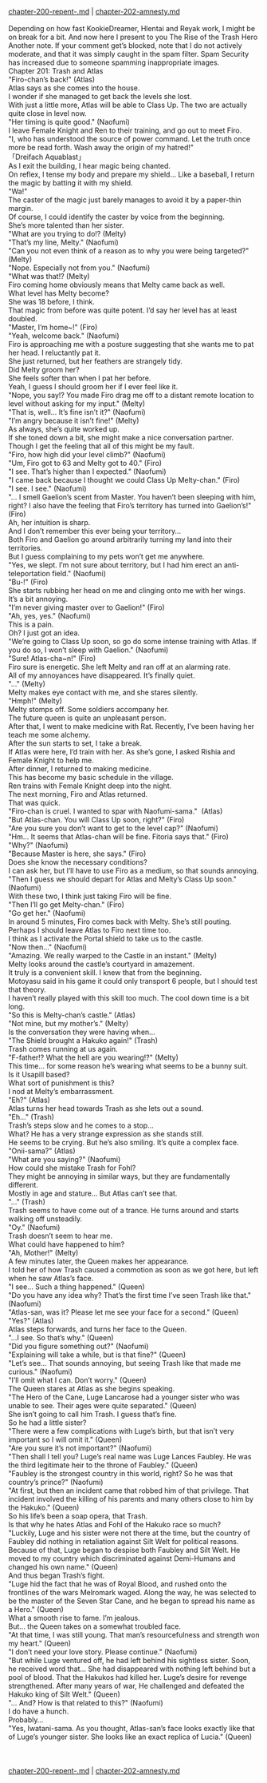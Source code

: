 [chapter-200-repent-.md](./chapter-200-repent-.md) | [chapter-202-amnesty.md](./chapter-202-amnesty.md) <br/>
<br/>
Depending on how fast KookieDreamer, Hlentai and Reyak work, I might be on break for a bit. And now here I present to you The Rise of the Trash Hero<br/>
Another note. If your comment get’s blocked, note that I do not actively moderate, and that it was simply caught in the spam filter. Spam Security has increased due to someone spamming inappropriate images.<br/>
Chapter 201: Trash and Atlas<br/>
"Firo-chan’s back!" (Atlas)<br/>
Atlas says as she comes into the house.<br/>
I wonder if she managed to get back the levels she lost.<br/>
With just a little more, Atlas will be able to Class Up. The two are actually quite close in level now.<br/>
"Her timing is quite good." (Naofumi)<br/>
I leave Female Knight and Ren to their training, and go out to meet Firo.<br/>
"I, who has understood the source of power command. Let the truth once more be read forth. Wash away the origin of my hatred!"<br/>
「Dreifach Aquablast」<br/>
As I exit the building, I hear magic being chanted.<br/>
On reflex, I tense my body and prepare my shield… Like a baseball, I return the magic by batting it with my shield.<br/>
"Wa!"<br/>
The caster of the magic just barely manages to avoid it by a paper-thin margin.<br/>
Of course, I could identify the caster by voice from the beginning.<br/>
She’s more talented than her sister.<br/>
"What are you trying to do!? (Melty)<br/>
"That’s my line, Melty." (Naofumi)<br/>
"Can you not even think of a reason as to why you were being targeted?" (Melty)<br/>
"Nope. Especially not from you." (Naofumi)<br/>
"What was that!? (Melty)<br/>
Firo coming home obviously means that Melty came back as well.<br/>
What level has Melty become?<br/>
She was 18 before, I think.<br/>
That magic from before was quite potent. I’d say her level has at least doubled.<br/>
"Master, I’m home~!" (Firo)<br/>
"Yeah, welcome back." (Naofumi)<br/>
Firo is approaching me with a posture suggesting that she wants me to pat her head. I reluctantly pat it.<br/>
She just returned, but her feathers are strangely tidy.<br/>
Did Melty groom her?<br/>
She feels softer than when I pat her before.<br/>
Yeah, I guess I should groom her if I ever feel like it.<br/>
"Nope, you say!? You made Firo drag me off to a distant remote location to level without asking for my input." (Melty)<br/>
"That is, well… It’s fine isn’t it?" (Naofumi)<br/>
"I’m angry because it isn’t fine!" (Melty)<br/>
As always, she’s quite worked up.<br/>
If she toned down a bit, she might make a nice conversation partner.<br/>
Though I get the feeling that all of this might be my fault.<br/>
"Firo, how high did your level climb?" (Naofumi)<br/>
"Um, Firo got to 63 and Melty got to 40." (Firo)<br/>
"I see. That’s higher than I expected." (Naofumi)<br/>
"I came back because I thought we could Class Up Melty-chan." (Firo)<br/>
"I see. I see." (Naofumi)<br/>
"… I smell Gaelion’s scent from Master. You haven’t been sleeping with him, right? I also have the feeling that Firo’s territory has turned into Gaelion’s!" (Firo)<br/>
Ah, her intuition is sharp.<br/>
And I don’t remember this ever being your territory…<br/>
Both Firo and Gaelion go around arbitrarily turning my land into their territories.<br/>
But I guess complaining to my pets won’t get me anywhere.<br/>
"Yes, we slept. I’m not sure about territory, but I had him erect an anti-teleportation field." (Naofumi)<br/>
"Bu-!" (Firo)<br/>
She starts rubbing her head on me and clinging onto me with her wings.<br/>
It’s a bit annoying.<br/>
"I’m never giving master over to Gaelion!" (Firo)<br/>
"Ah, yes, yes." (Naofumi)<br/>
This is a pain.<br/>
Oh? I just got an idea.<br/>
"We’re going to Class Up soon, so go do some intense training with Atlas. If you do so, I won’t sleep with Gaelion." (Naofumi)<br/>
"Sure! Atlas-cha~n!" (Firo)<br/>
Firo sure is energetic. She left Melty and ran off at an alarming rate.<br/>
All of my annoyances have disappeared. It’s finally quiet.<br/>
"…" (Melty)<br/>
Melty makes eye contact with me, and she stares silently.<br/>
"Hmph!" (Melty)<br/>
Melty stomps off. Some soldiers accompany her.<br/>
The future queen is quite an unpleasant person.<br/>
After that, I went to make medicine with Rat. Recently, I’ve been having her teach me some alchemy.<br/>
After the sun starts to set, I take a break.<br/>
If Atlas were here, I’d train with her. As she’s gone, I asked Rishia and Female Knight to help me.<br/>
After dinner, I returned to making medicine.<br/>
This has become my basic schedule in the village.<br/>
Ren trains with Female Knight deep into the night.<br/>
The next morning, Firo and Atlas returned.<br/>
That was quick.<br/>
"Firo-chan is cruel. I wanted to spar with Naofumi-sama."  (Atlas)<br/>
"But Atlas-chan. You will Class Up soon, right?" (Firo)<br/>
"Are you sure you don’t want to get to the level cap?" (Naofumi)<br/>
"Hm… It seems that Atlas-chan will be fine. Fitoria says that." (Firo)<br/>
"Why?" (Naofumi)<br/>
"Because Master is here, she says." (Firo)<br/>
Does she know the necessary conditions?<br/>
I can ask her, but I’ll have to use Firo as a medium, so that sounds annoying.<br/>
"Then I guess we should depart for Atlas and Melty’s Class Up soon." (Naofumi)<br/>
With these two, I think just taking Firo will be fine.<br/>
"Then I’ll go get Melty-chan." (Firo)<br/>
"Go get her." (Naofumi)<br/>
In around 5 minutes, Firo comes back with Melty. She’s still pouting.<br/>
Perhaps I should leave Atlas to Firo next time too.<br/>
I think as I activate the Portal shield to take us to the castle.<br/>
"Now then…" (Naofumi)<br/>
"Amazing. We really warped to the Castle in an instant." (Melty)<br/>
Melty looks around the castle’s courtyard in amazement.<br/>
It truly is a convenient skill. I knew that from the beginning.<br/>
Motoyasu said in his game it could only transport 6 people, but I should test that theory.<br/>
I haven’t really played with this skill too much. The cool down time is a bit long.<br/>
"So this is Melty-chan’s castle." (Atlas)<br/>
"Not mine, but my mother’s." (Melty)<br/>
Is the conversation they were having when…<br/>
"The Shield brought a Hakuko again!" (Trash)<br/>
Trash comes running at us again.<br/>
"F-father!? What the hell are you wearing!?" (Melty)<br/>
This time… for some reason he’s wearing what seems to be a bunny suit.<br/>
Is it Usapill based?<br/>
What sort of punishment is this?<br/>
I nod at Melty’s embarrassment.<br/>
"Eh?" (Atlas)<br/>
Atlas turns her head towards Trash as she lets out a sound.<br/>
"Eh…" (Trash)<br/>
Trash’s steps slow and he comes to a stop…<br/>
What? He has a very strange expression as she stands still.<br/>
He seems to be crying. But he’s also smiling. It’s quite a complex face.<br/>
"Onii-sama?" (Atlas)<br/>
"What are you saying?" (Naofumi)<br/>
How could she mistake Trash for Fohl?<br/>
They might be annoying in similar ways, but they are fundamentally different.<br/>
Mostly in age and stature… But Atlas can’t see that.<br/>
"…" (Trash)<br/>
Trash seems to have come out of a trance. He turns around and starts walking off unsteadily.<br/>
"Oy." (Naofumi)<br/>
Trash doesn’t seem to hear me.<br/>
What could have happened to him?<br/>
"Ah, Mother!" (Melty)<br/>
A few minutes later, the Queen makes her appearance.<br/>
I told her of how Trash caused a commotion as soon as we got here, but left when he saw Atlas’s face.<br/>
"I see… Such a thing happened." (Queen)<br/>
"Do you have any idea why? That’s the first time I’ve seen Trash like that." (Naofumi)<br/>
"Atlas-san, was it? Please let me see your face for a second." (Queen)<br/>
"Yes?" (Atlas)<br/>
Atlas steps forwards, and turns her face to the Queen.<br/>
"…I see. So that’s why." (Queen)<br/>
"Did you figure something out?" (Naofumi)<br/>
"Explaining will take a while, but is that fine?" (Queen)<br/>
"Let’s see… That sounds annoying, but seeing Trash like that made me curious." (Naofumi)<br/>
"I’ll omit what I can. Don’t worry." (Queen)<br/>
The Queen stares at Atlas as she begins speaking.<br/>
"The Hero of the Cane, Luge Lancarose had a younger sister who was unable to see. Their ages were quite separated." (Queen)<br/>
She isn’t going to call him Trash. I guess that’s fine.<br/>
So he had a little sister?<br/>
"There were a few complications with Luge’s birth, but that isn’t very important so I will omit it." (Queen)<br/>
"Are you sure it’s not important?" (Naofumi)<br/>
"Then shall I tell you? Luge’s real name was Luge Lances Faubley. He was the third legitimate heir to the throne of Faubley." (Queen)<br/>
"Faubley is the strongest country in this world, right? So he was that country’s prince?" (Naofumi)<br/>
"At first, but then an incident came that robbed him of that privilege. That incident involved the killing of his parents and many others close to him by the Hakuko." (Queen)<br/>
So his life’s been a soap opera, that Trash.<br/>
Is that why he hates Atlas and Fohl of the Hakuko race so much?<br/>
"Luckily, Luge and his sister were not there at the time, but the country of Faubley did nothing in retaliation against Silt Welt for political reasons. Because of that, Luge began to despise both Faubley and Silt Welt. He moved to my country which discriminated against Demi-Humans and changed his own name." (Queen)<br/>
And thus began Trash’s fight.<br/>
"Luge hid the fact that he was of Royal Blood, and rushed onto the frontlines of the wars Melromark waged. Along the way, he was selected to be the master of the Seven Star Cane, and he began to spread his name as a Hero." (Queen)<br/>
What a smooth rise to fame. I’m jealous.<br/>
But… the Queen takes on a somewhat troubled face.<br/>
"At that time, I was still young. That man’s resourcefulness and strength won my heart." (Queen)<br/>
"I don’t need your love story. Please continue." (Naofumi)<br/>
"But while Luge ventured off, he had left behind his sightless sister. Soon, he received word that… She had disappeared with nothing left behind but a pool of blood. That the Hakukos had killed her. Luge’s desire for revenge strengthened. After many years of war, He challenged and defeated the Hakuko king of Silt Welt." (Queen)<br/>
"… And? How is that related to this?" (Naofumi)<br/>
I do have a hunch.<br/>
Probably…<br/>
"Yes, Iwatani-sama. As you thought, Atlas-san’s face looks exactly like that of Luge’s younger sister. She looks like an exact replica of Lucia." (Queen)<br/>
<br/>
<br/> <br/>
[chapter-200-repent-.md](./chapter-200-repent-.md) | [chapter-202-amnesty.md](./chapter-202-amnesty.md) <br/>
